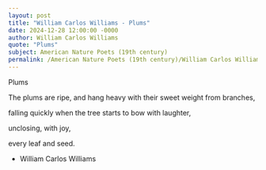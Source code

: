 ```yaml
---
layout: post
title: "William Carlos Williams - Plums"
date: 2024-12-28 12:00:00 -0000
author: William Carlos Williams
quote: "Plums"
subject: American Nature Poets (19th century)
permalink: /American Nature Poets (19th century)/William Carlos Williams/William Carlos Williams - Plums
---
```


Plums

The plums are ripe,
and hang heavy
with their sweet weight
from branches,

falling quickly
when the tree
starts to bow with laughter,

unclosing,
with joy,

every leaf and seed.

- William Carlos Williams
